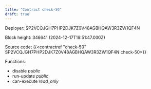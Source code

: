 ```yaml
---
title: "Contract check-50"
draft: true
---
```

Deployer: SP2VCQJGH7PHP2DJK7Z0V48AGBHQAW3R3ZW1QF4N


 



Block height: 346641 (2024-12-17T16:51:47.000Z)

Source code: {{<contractref "check-50" SP2VCQJGH7PHP2DJK7Z0V48AGBHQAW3R3ZW1QF4N check-50>}}

Functions:

* disable _public_
* run-update _public_
* can-execute _read_only_
